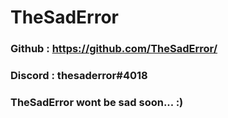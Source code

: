 # TheSadError
### Github : https://github.com/TheSadError/
### Discord : thesaderror#4018

### TheSadError wont be sad soon... :) 